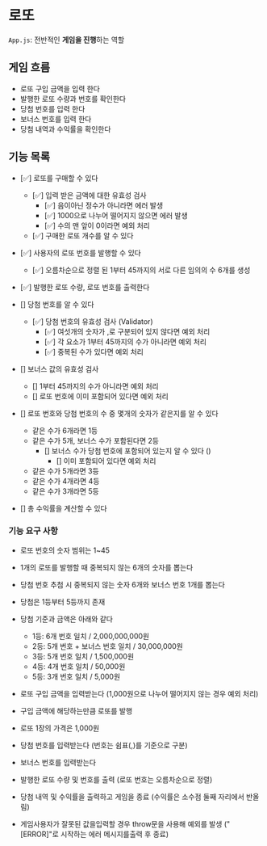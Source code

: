 # 로또

`App.js`: 전반적인 **게임을 진행**하는 역할

## 게임 흐름

- 로또 구입 금액을 입력 한다
- 발행한 로또 수량과 번호를 확인한다
- 당첨 번호를 입력 한다
- 보너스 번호를 입력 한다
- 당첨 내역과 수익률을 확인한다

## 기능 목록

- [✅] 로또를 구매할 수 있다

  - [✅] 입력 받은 금액에 대한 유효성 검사
    - [✅] 음이아닌 정수가 아니라면 에러 발생
    - [✅] 1000으로 나누어 떨어지지 않으면 에러 발생
    - [✅] 수의 맨 앞이 0이라면 예외 처리
  - [✅] 구매한 로또 개수를 알 수 있다

- [✅] 사용자의 로또 번호를 발행할 수 있다

  - [✅] 오름차순으로 정렬 된 1부터 45까지의 서로 다른 임의의 수 6개를 생성

- [✅] 발행한 로또 수량, 로또 번호를 출력한다

- [] 당첨 번호를 알 수 있다

  - [✅] 당첨 번호의 유효성 검사 (Validator)
    - [✅] 여섯개의 숫자가 ,로 구분되어 있지 않다면 예외 처리
    - [✅] 각 요소가 1부터 45까지의 수가 아니라면 예외 처리
    - [✅] 중복된 수가 있다면 예외 처리

- [] 보너스 값의 유효성 검사

  - [] 1부터 45까지의 수가 아니라면 예외 처리
  - [] 로또 번호에 이미 포함되어 있다면 예외 처리

- [] 로또 번호와 당첨 번호의 수 중 몇개의 숫자가 같은지를 알 수 있다

  - 같은 수가 6개라면 1등
  - 같은 수가 5개, 보너스 수가 포함된다면 2등
    - [] 보너스 수가 당첨 번호에 포함되어 있는지 알 수 있다 ()
      - [] 이미 포함되어 있다면 예외 처리
  - 같은 수가 5개라면 3등
  - 같은 수가 4개라면 4등
  - 같은 수가 3개라면 5등

- [] 총 수익률을 계산할 수 있다

### 기능 요구 사항

- 로또 번호의 숫자 범위는 1~45
- 1개의 로또를 발행할 때 중복되지 않는 6개의 숫자를 뽑는다
- 당첨 번호 추첨 시 중복되지 않는 숫자 6개와 보너스 번호 1개를 뽑는다
- 당첨은 1등부터 5등까지 존재
- 당첨 기준과 금액은 아래와 같다

  - 1등: 6개 번호 일치 / 2,000,000,000원
  - 2등: 5개 번호 + 보너스 번호 일치 / 30,000,000원
  - 3등: 5개 번호 일치 / 1,500,000원
  - 4등: 4개 번호 일치 / 50,000원
  - 5등: 3개 번호 일치 / 5,000원

- 로또 구입 금액을 입력받는다 (1,000원으로 나누어 떨어지지 않는 경우 예외 처리)
- 구입 금액에 해당하는만큼 로또를 발행
- 로또 1장의 가격은 1,000원
- 당첨 번호를 입력받는다 (번호는 쉼표(,)를 기준으로 구분)
- 보너스 번호를 입력받는다
- 발행한 로또 수량 및 번호를 출력 (로또 번호는 오름차순으로 정렬)
- 당첨 내역 및 수익률을 출력하고 게임을 종료 (수익률은 소수점 둘째 자리에서 반올
  림)
- 게임사용자가 잘못된 값을입력할 경우 throw문을 사용해 예외를 발생 ("[ERROR]"로
  시작하는 에러 메시지를출력 후 종료)
